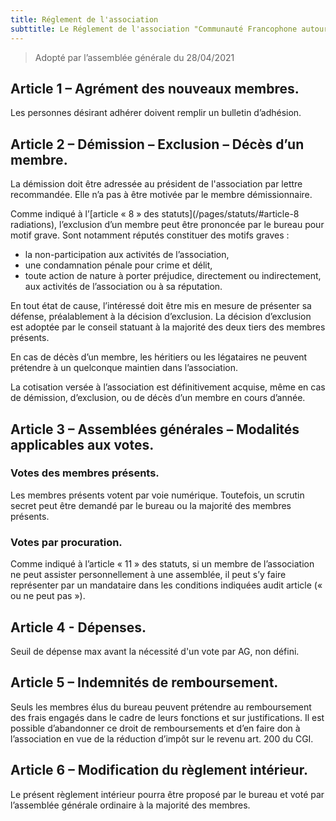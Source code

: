 ```yaml
---
title: Réglement de l'association
subttitle: Le Réglement de l'association "Communauté Francophone autour de Home Assistant"
---
```

>Adopté par l’assemblée générale du 28/04/2021

## Article 1 – Agrément des nouveaux membres.
Les personnes désirant adhérer doivent remplir un bulletin d’adhésion.

## Article 2 – Démission – Exclusion – Décès d’un membre.
La démission doit être adressée au président de l'association par lettre recommandée. Elle n’a pas à être motivée par le membre démissionnaire.

Comme indiqué à l’[article « 8 » des statuts](/pages/statuts/#article-8 radiations), l’exclusion d’un membre peut être prononcée par le bureau pour motif grave. Sont notamment réputés constituer des motifs graves :
* la non-participation aux activités de l’association,
* une condamnation pénale pour crime et délit,
* toute action de nature à porter préjudice, directement ou indirectement, aux activités de l’association ou à sa réputation.


En tout état de cause, l’intéressé doit être mis en mesure de présenter sa défense, préalablement à la décision d’exclusion.
La décision d’exclusion est adoptée par le conseil statuant à la majorité des deux tiers des membres présents.

En cas de décès d’un membre, les héritiers ou les légataires ne peuvent prétendre à un quelconque maintien dans l’association.

La cotisation versée à l’association est définitivement acquise, même en cas de démission, d’exclusion, ou de décès d’un membre en cours d’année.

## Article 3 – Assemblées générales – Modalités applicables aux votes.
### Votes des membres présents.

Les membres présents votent par voie numérique. Toutefois, un scrutin secret peut être demandé par le bureau ou la majorité des membres présents.

### Votes par procuration.

Comme indiqué à l’article « 11 » des statuts, si un membre de l’association ne peut assister personnellement à une assemblée, il peut s’y faire représenter par un mandataire dans les conditions indiquées audit article (« ou ne peut pas »).

## Article 4 - Dépenses.

Seuil de dépense max avant la nécessité d'un vote par AG, non défini.

## Article 5 – Indemnités de remboursement.

Seuls les membres élus du bureau peuvent prétendre au remboursement des frais engagés dans le cadre de leurs fonctions et sur justifications.
Il est possible d’abandonner ce droit de remboursements et d’en faire don à l’association en vue de la réduction d’impôt sur le revenu art. 200 du CGI.

## Article 6 – Modification du règlement intérieur.

Le présent règlement intérieur pourra être proposé par le bureau et voté par l’assemblée générale ordinaire à la majorité des membres.